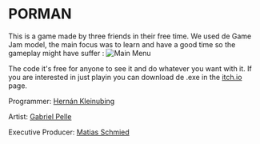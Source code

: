 # PORMAN

This is a game made by three friends in their free time. 
We used de Game Jam model, the main focus was to learn 
and have a good time so the gameplay might have suffer
: ![Main Menu](https://i.ibb.co/85n9cLt/Menu.png)

The code it's free for anyone to see it and do whatever you want with it.
If you are interested in just playin you can download de .exe in the [itch.io](https://kleinher.itch.io/porman) page.

Programmer: [Hernán Kleinubing](https://www.linkedin.com/in/hernan-kleinubing-a04685149/)

Artist: [Gabriel Pelle](https://www.instagram.com/gabiidrawing/)

Executive Producer: [Matias Schmied](https://twitter.com/maitan_69)
